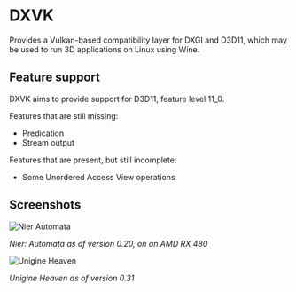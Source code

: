 # DXVK
Provides a Vulkan-based compatibility layer for DXGI and D3D11, which may be used to run 3D applications on Linux using Wine.

## Feature support
DXVK aims to provide support for D3D11, feature level 11_0.

Features that are still missing:
- Predication
- Stream output

Features that are present, but still incomplete:
- Some Unordered Access View operations

## Screenshots
![Nier Automata](http://s1.bild.me/bilder/110417/9133013Bildschirmfoto-377.png)

_Nier: Automata as of version 0.20, on an AMD RX 480_

![Unigine Heaven](https://i.imgur.com/gXQDE8z.png)

_Unigine Heaven as of version 0.31_